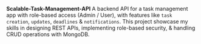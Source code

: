 **Scalable-Task-Management-API**
A backend API for a task management app with role-based access (Admin / User), with features like `task creation`, `updates`, `deadlines` & `notifications`.
This project showcase my skills in designing REST APIs, implementing role-based security, & handling CRUD operations with MongoDB. 